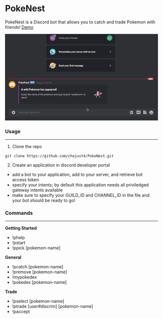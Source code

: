 # PokeNest
PokeNest is a Discord bot that allows you to catch and trade Pokemon with friends! [Demo](https://www.youtube.com/watch?v=d8lWpJGphdc&t=1s&ab_channel=RockyINACTIVE)

![](https://github.com/chojust4/files/blob/main/ezgif.com-gif-maker%20(1).gif)

### Usage
---
1. Clone the repo
```
git clone https://github.com/chojust4/PokeNest.git
```
2. Create an application in discord developer portal
- add a bot to your application, add to your server, and retrieve bot access token
- specify your intents; by default this application needs all priviledged gateway intents available
- make sure to specify your GUILD_ID and CHANNEL_ID in the file and your bot should be ready to go!

### Commands
---
**Getting Started**
- !phelp
- !pstart 
- !ppick [pokemon-name]

**General**
- !pcatch [pokemon-name]
- !premove [pokemon-name]
- !mypokedex 
- !pokedex [pokemon-name]

**Trade**
- !pselect [pokemon-name]
- !ptrade [user#discrim] [pokemon-name]
- !paccept 
